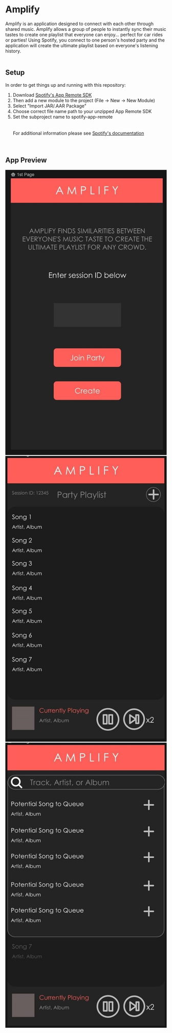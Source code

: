 # Amplify

Amplify is an application designed to connect with each other through shared music. Amplify allows a group of people to instantly sync their music tastes to create one playlist that everyone can enjoy... perfect for car rides or parties!
Using Spotify, you connect to one person's hosted party and the application will create the ultimate playlist based on everyone's listening history.
<br /> <br />
## Setup
In order to get things up and running with this repository: <br />
1. Download [Spotify's App Remote SDK](https://github.com/spotify/android-sdk/releases)<br />
2. Then add a new module to the project (File -> New -> New Module) <br />
3. Select "Import JAR/.AAR Package" <br />
4. Choose correct file name path to your unzipped App Remote SDK <br />
5. Set the subproject name to spotify-app-remote <br />
 <br /> <br />
For additional information please see [Spotify's documentation](https://developer.spotify.com/documentation/android/quick-start/#create-your-app)
 <br /> <br /> <br /> 
 
 ## App Preview
![](images/amplify_home.jpg)
![](images/amplify_playlist_screen.jpg)
![](images/amplify_playlist_dropdown.jpg)
